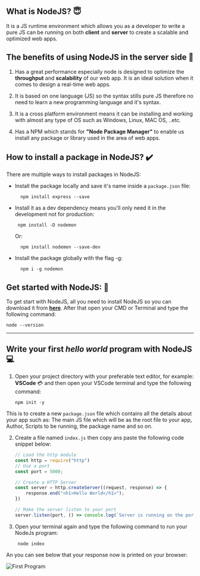 ﻿## What is NodeJS? :innocent:

It is a JS runtime environment which allows you as a developer to write a pure JS can be running on both **client** and **server** to create a scalable and optimized web apps. 


## The benefits of using NodeJS in the server side :dango:
1. Has a great performance especially node is designed to optimize the **throughput** and **scalability** of our web app. It is an ideal solution when it comes to design a real-time web apps.

2. It is based on one language (JS) so the syntax stills pure JS therefore no need to learn a new programming language and it's syntax.

3. It is a cross platform environment means it can be installing and working with almost any type of OS such as Windows, Linux, MAC OS, ..etc.

4. Has a NPM which stands for **"Node Package Manager"** to enable us install any package or library used in the area of web apps.

## How to install a package in NodeJS? :heavy_check_mark:
There are multiple ways to install packages in NodeJS:
* Install the package locally and save it's name inside a `package.json` file:

        npm install express --save 


* Install it as a dev dependency means you'll only need it in the development not for production:

       npm install -D nodemon
 
  Or:

        npm install nodemon --save-dev

       
* Install the package globally with the flag -g:

        npm i -g nodemon


## Get started with NodeJS: :rocket:
To get start with NodeJS, all you need to install NodeJS so you can download it from **[here](https://nodejs.org/en/)**. After that open your CMD or Terminal and type the following command: 
        
    node --version 
    
---
## Write your first *hello world* program with NodeJS :computer:

1. Open your project directory with your preferable text editor, for example: **VSCode** :credit_card: and then open your VSCode terminal and type the following command:

       npm init -y
       
This is to create a new `package.json` file which contains all the details about your app such as: The main JS file which will be as the root file to your app, Author, Scripts to be running, the package name and so on.

2. Create a file named `index.js` then copy ans paste the following code snippet below:

    ```javascript
    // Load the http module
    const http = require("http")
    // Use a port
    const port = 5000;
    
    // Create a HTTP Server
    const server = http.createServer((request, response) => {
        response.end("<h1>Hello World</h1>");
    })
    
    // Make the server listen to your port
    server.listen(port, () => console.log(`Server is running on the port: ${port}`));
    ```

3. Open your terminal again and type the following command to run your NodeJs program:

        node index
        
 
An you can see below that your response now is printed on your browser:

![First Program](https://raw.githubusercontent.com/asattar30/NodeJS/main/Screenshots/FirstProgram.jpg)


